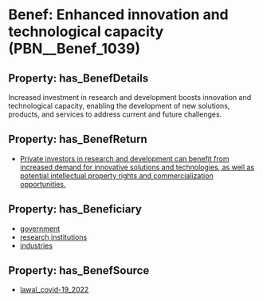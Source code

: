 # Benef: __Enhanced innovation and technological capacity__ (PBN__Benef_1039)

## Property: has_BenefDetails

Increased investment in research and development boosts innovation and technological capacity, enabling the development of new solutions, products, and services to address current and future challenges.

## Property: has_BenefReturn

* [Private investors in research and development can benefit from increased demand for innovative solutions and technologies, as well as potential intellectual property rights and commercialization opportunities.](../BenefReturn/PBN__BenefReturn_1160)

## Property: has_Beneficiary

* [government](../Stakeholder/PBN__Stakeholder_73)
* [research institutions](../Stakeholder/PBN__Stakeholder_413)
* [industries](../Stakeholder/PBN__Stakeholder_389)

## Property: has_BenefSource

* [lawal_covid-19_2022](../Article/PBN__Article_215)

